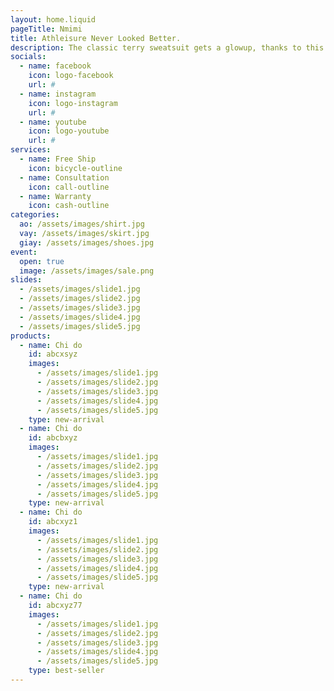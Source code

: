 ```yaml
---
layout: home.liquid
pageTitle: Nmimi
title: Athleisure Never Looked Better.
description: The classic terry sweatsuit gets a glowup, thanks to this Alto hoodie with a cropped silhouette and raw-edge details paired with matching sweatpants.
socials:
  - name: facebook
    icon: logo-facebook
    url: #
  - name: instagram
    icon: logo-instagram
    url: #
  - name: youtube
    icon: logo-youtube
    url: #
services:
  - name: Free Ship
    icon: bicycle-outline
  - name: Consultation
    icon: call-outline
  - name: Warranty
    icon: cash-outline
categories:
  ao: /assets/images/shirt.jpg
  vay: /assets/images/skirt.jpg
  giay: /assets/images/shoes.jpg
event:
  open: true
  image: /assets/images/sale.png
slides:
  - /assets/images/slide1.jpg
  - /assets/images/slide2.jpg
  - /assets/images/slide3.jpg
  - /assets/images/slide4.jpg
  - /assets/images/slide5.jpg
products:
  - name: Chi do
    id: abcxsyz
    images:
      - /assets/images/slide1.jpg
      - /assets/images/slide2.jpg
      - /assets/images/slide3.jpg
      - /assets/images/slide4.jpg
      - /assets/images/slide5.jpg
    type: new-arrival
  - name: Chi do
    id: abcbxyz
    images:
      - /assets/images/slide1.jpg
      - /assets/images/slide2.jpg
      - /assets/images/slide3.jpg
      - /assets/images/slide4.jpg
      - /assets/images/slide5.jpg
    type: new-arrival
  - name: Chi do
    id: abcxyz1
    images:
      - /assets/images/slide1.jpg
      - /assets/images/slide2.jpg
      - /assets/images/slide3.jpg
      - /assets/images/slide4.jpg
      - /assets/images/slide5.jpg
    type: new-arrival
  - name: Chi do
    id: abcxyz77
    images:
      - /assets/images/slide1.jpg
      - /assets/images/slide2.jpg
      - /assets/images/slide3.jpg
      - /assets/images/slide4.jpg
      - /assets/images/slide5.jpg
    type: best-seller
---
```

